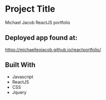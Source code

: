 # Project Title

Michael Jacob ReactJS portfolio

## Deployed app found at:

https://michaelleojacob.github.io/reactportfolio/

## Built With

- Javascript
- ReactJS
- CSS
- Jquery
